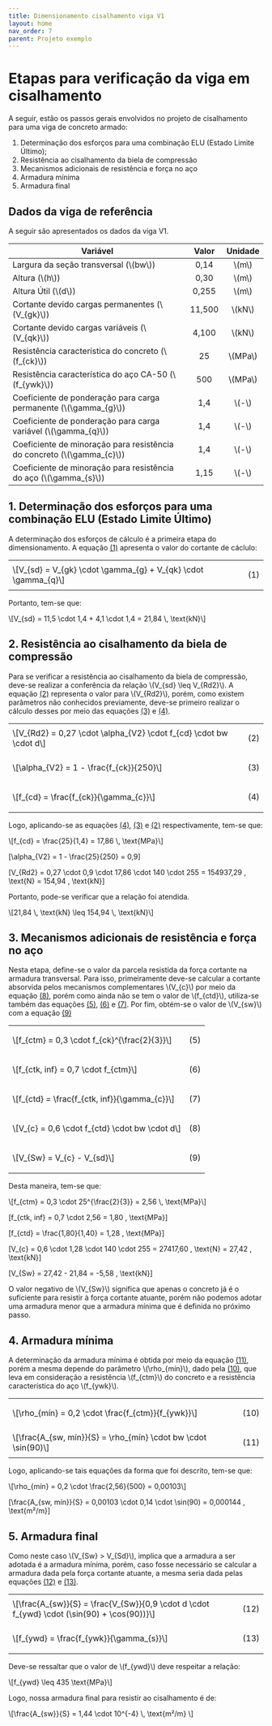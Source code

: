 ```yaml
---
title: Dimensionamento cisalhamento viga V1
layout: home
nav_order: 7
parent: Projeto exemplo
---
```


<!--Don't delete this script-->
<script src = "https://polyfill.io/v3/polyfill.min.js?features=es6"></script>
<script id = "MathJax-script" async src="https://cdn.jsdelivr.net/npm/mathjax@3/es5/tex-mml-chtml.js"></script>
<!--Don't delete this script-->

<h1>Etapas para verificação da viga em cisalhamento</h1>  

<p aligin = "justify">
A seguir, estão os passos gerais envolvidos no projeto de cisalhamento para uma viga de concreto armado: 
</p>

<ol>
  <li>Determinação dos esforços para uma combinação ELU (Estado Limite Último);</li>
  <li>Resistência ao cisalhamento da biela de compressão</li>
  <li>Mecanismos adicionais de resistência e força no aço</li>
  <li>Armadura mínima</li>
  <li>Armadura final</li>
</ol>

<h2>Dados da viga de referência</h2>  
<p aligin = "justify">
A seguir são apresentados os dados da viga V1. 
</p>

<table>
<thead align="center">
  <tr>
    <th>Variável</th>
    <th>Valor</th>
    <th>Unidade</th>
  </tr>
</thead>
<tbody align="center">
  <tr>
    <td align = "left">Largura da seção transversal (\(bw\))</td>
    <td>0,14</td>
    <td>\(m\)</td>
  </tr>
  <tr>
    <td align = "left">Altura (\(h\))</td>
    <td>0,30</td>
    <td>\(m\)</td>
  </tr>
  <tr>
    <td align = "left">Altura Útil (\(d\))</td>
    <td>0,255</td>
    <td>\(m\)</td>
  </tr>
  <tr>
    <td align = "left">Cortante devido cargas permanentes (\(V_{gk}\))</td>
    <td>11,500</td>
    <td>\(kN\)</td>
  </tr>
  <tr>
    <td align = "left">Cortante devido cargas variáveis (\(V_{qk}\))</td>
    <td>4,100</td>
    <td>\(kN\)</td>
  </tr>
  <tr>
    <td align = "left">Resistência característica do concreto (\(f_{ck}\))</td>
    <td>25</td>
    <td>\(MPa\)</td>
  </tr>
  <tr>
    <td align = "left">Resistência característica do aço CA-50 (\(f_{ywk}\))</td>
    <td>500</td>
    <td>\(MPa\)</td>
  </tr>
  <tr>
    <td align = "left">Coeficiente de ponderação para carga permanente (\(\gamma_{g}\))</td>
    <td>1,4</td>
    <td>\(-\)</td>
  </tr>
  <tr>
    <td align = "left">Coeficiente de ponderação para carga variável (\(\gamma_{q}\))</td>
    <td>1,4</td>
    <td>\(-\)</td>
  </tr>
  <tr>
    <td align = "left">Coeficiente de minoração para resistência do concreto (\(\gamma_{c}\))</td>
    <td>1,4</td>
    <td>\(-\)</td>
  </tr>
  <tr>
    <td align = "left">Coeficiente de minoração para resistência do aço (\(\gamma_{s}\))</td>
    <td>1,15</td>
    <td>\(-\)</td>
  </tr>
</tbody>
</table>

<h2>1. Determinação dos esforços para uma combinação ELU (Estado Limite Último)</h2>  

<p aligin = "justify">
A determinação dos esforços de cálculo é a primeira etapa do dimensionamento. A equação <a href="#eq1">(1)</a> apresenta o valor do cortante de cáclulo:
</p>

<table>
  <tr>
    <td align = "left">\[V_{sd} = V_{gk} \cdot \gamma_{g} + V_{qk} \cdot \gamma_{q}\]</td>
    <td><p align = "right" id = "eq1">(1)</p></td>
  </tr>
</table>

<p aligin = "justify">
Portanto, tem-se que:
</p>

<p>
\[V_{sd} = 11,5 \cdot 1,4 + 4,1 \cdot 1,4 = 21,84 \, \text{kN}\]
</p>

<h2>2. Resistência ao cisalhamento da biela de compressão</h2>

<p aligin = "justify">
Para se verificar a resistência ao cisalhamento da biela de compressão, deve-se realizar a conferência da relação \(V_{sd} \leq V_{Rd2}\). A equação <a href="#eq2">(2)</a> representa o valor para \(V_{Rd2}\), porém, como existem parâmetros não conhecidos previamente, deve-se primeiro realizar o cálculo desses por meio das equações <a href="#eq3">(3)</a> e <a href="#eq4">(4)</a>.
</p>

<table>
  <tr>
    <td align = "left">\[V_{Rd2} = 0,27 \cdot \alpha_{V2} \cdot f_{cd} \cdot bw \cdot d\]</td>
    <td><p align = "right" id = "eq2">(2)</p></td>
  </tr>
  <tr>
    <td align = "left">\[\alpha_{V2} = 1 - \frac{f_{ck}}{250}\]</td>
    <td><p align = "right" id = "eq3">(3)</p></td>
  </tr>
  <tr>
    <td align = "left">\[f_{cd} = \frac{f_{ck}}{\gamma_{c}}\]</td>
    <td><p align = "right" id = "eq4">(4)</p></td>
  </tr>
</table>

<p aligin = "justify">
Logo, aplicando-se as equações <a href="#eq4">(4)</a>, <a href="#eq3">(3)</a> e <a href="#eq2">(2)</a> respectivamente, tem-se que:
</p>

<p>
\[f_{cd} = \frac{25}{1,4} = 17,86 \, \text{MPa}\]

\[\alpha_{V2} = 1 - \frac{25}{250} = 0,9\]

\[V_{Rd2} = 0,27 \cdot 0,9 \cdot 17,86 \cdot 140 \cdot 255 = 154937,29 \, \text{N} = 154,94 \, \text{kN}\]
</p>

<p aligin = "justify">
Portanto, pode-se verificar que a relação foi atendida.
</p>

<p>
\[21,84 \, \text{kN} \leq 154,94 \, \text{kN}\]
</p>

<h2>3. Mecanismos adicionais de resistência e força no aço</h2>

<p aligin = "justify">
Nesta etapa, define-se o valor da parcela resistida da força cortante na armadura transversal. Para isso, primeiramente deve-se calcular a cortante absorvida pelos mecanismos complementares \(V_{c}\) por meio da equação <a href="#eq8">(8)</a>, porém como ainda não se tem o valor de \(f_{ctd}\), utiliza-se também das equações <a href="#eq5">(5)</a>, <a href="#eq6">(6)</a> e <a href="#eq7">(7)</a>. Por fim, obtém-se o valor de \(V_{sw}\) com a equação <a href="#eq9">(9)</a>
</p>

<table>
  <tr>
    <td align = "left">\[f_{ctm} = 0,3 \cdot f_{ck}^{\frac{2}{3}}\]</td>
    <td><p align = "right" id = "eq5">(5)</p></td>
  </tr>
  <tr>
    <td align = "left">\[f_{ctk, inf} = 0,7 \cdot f_{ctm}\]</td>
    <td><p align = "right" id = "eq6">(6)</p></td>
  </tr>
  <tr>
    <td align = "left">\[f_{ctd} = \frac{f_{ctk, inf}}{\gamma_{c}}\]</td>
    <td><p align = "right" id = "eq7">(7)</p></td>
  </tr>
  <tr>
    <td align = "left">\[V_{c} = 0,6 \cdot f_{ctd} \cdot bw \cdot d\]</td>
    <td><p align = "right" id = "eq8">(8)</p></td>
  </tr>
  <tr>
    <td align = "left">\[V_{Sw} = V_{c} - V_{sd}\]</td>
    <td><p align = "right" id = "eq9">(9)</p></td>
  </tr>
</table>

<p aligin = "justify">
Desta maneira, tem-se que:
</p>

<p>
\[f_{ctm} = 0,3 \cdot 25^{\frac{2}{3}} = 2,56 \, \text{MPa}\]

\[f_{ctk, inf} = 0,7 \cdot 2,56 = 1,80 \, \text{MPa}\]

\[f_{ctd} = \frac{1,80}{1,40} = 1,28 \, \text{MPa}\]

\[V_{c} = 0,6 \cdot 1,28 \cdot 140 \cdot 255 = 27417,60 \, \text{N} = 27,42 \, \text{kN}\]

\[V_{Sw} = 27,42 - 21,84 = -5,58 \, \text{kN}\]
</p>

<p aligin = "justify">
O valor negativo de \(V_{Sw}\) significa que apenas o concreto já é o suficiente para resistir à força cortante atuante, porém não podemos adotar uma armadura menor que a armadura mínima que é definida no próximo passo.
</p>

<h2>4. Armadura mínima</h2>

<p aligin = "justify">
A determinação da armadura mínima é obtida por meio da equação <a href="#eq11">(11)</a>, porém a mesma depende do parâmetro \(\rho_{mín}\), dado pela <a href="#eq10">(10)</a>, que leva em consideração a resistência \(f_{ctm}\) do concreto e a resistência característica do aço \(f_{ywk}\).
</p>

<table>
  <tr>
    <td align = "left">\[\rho_{mín} = 0,2 \cdot \frac{f_{ctm}}{f_{ywk}}\]</td>
    <td><p align = "right" id = "eq10">(10)</p></td>
  </tr>
  <tr>
    <td align = "left">\[\frac{A_{sw, mín}}{S} = \rho_{mín} \cdot bw \cdot \sin(90)\]</td>
    <td><p align = "right" id = "eq11">(11)</p></td>
  </tr>
</table>

<p aligin = "justify">
Logo, aplicando-se tais equações da forma que foi descrito, tem-se que:
</p>

<p>
\[\rho_{mín} = 0,2 \cdot \frac{2,56}{500} = 0,00103\]

\[\frac{A_{sw, mín}}{S} = 0,00103 \cdot 0,14 \cdot \sin(90) = 0,000144 \, \text{m²/m}\]
</p>

<h2>5. Armadura final</h2>

<p aligin = "justify">
Como neste caso \(V_{Sw} > V_{Sd}\), implica que a armadura a ser adotada é a armadura mínima, porém, caso fosse necessário se calcular a armadura dada pela força cortante atuante, a mesma seria dada pelas equações <a href="#eq12">(12)</a> e <a href="#eq13">(13)</a>.
</p>

<table>
  <tr>
    <td align = "left">\[\frac{A_{sw}}{S} = \frac{V_{Sw}}{0,9 \cdot d \cdot f_{ywd} \cdot (\sin(90) + \cos(90))}\]</td>
    <td><p align = "right" id = "eq12">(12)</p></td>
  </tr>
  <tr>
    <td align = "left">\[f_{ywd} = \frac{f_{ywk}}{\gamma_{s}}\]</td>
    <td><p align = "right" id = "eq13">(13)</p></td>
  </tr>
</table>

<p aligin = "justify">
Deve-se ressaltar que o valor de \(f_{ywd}\) deve respeitar a relação:
</p>

<p>
\[f_{ywd} \leq 435 \text{MPa}\]
</p>

<p aligin = "justify">
Logo, nossa armadura final para resistir ao cisalhamento é de:
</p>

<p>
\[\frac{A_{sw}}{S} = 1,44 \cdot 10^{-4} \, \text{m²/m} \]
</p>
